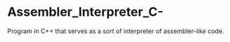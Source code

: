 # Assembler_Interpreter_C-
Program in C++ that serves as a sort of interpreter of assembler-like code. 
